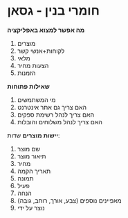 # חומרי בנין - גסאן 
**מה אפשר למצוא באפליקציה**
1. מוצרים
2. לקוחות+אנשי קשר
3. מלאי
4. הצעות מחיר
5. הזמנות

**שאילות פתוחות**
1. מי המשתמשים
2. האם צריך גם אתר אינטרנט
3. האם צריך לנהל רשימת ספקים
4. האם צריך לנהל משלוחים והובלות

**יישות מוצרים**
שדות:
1. שם מוצר
2. תיאור מוצר
3. מחיר
4. תאריך הקמה
5. תמונה
6. פעיל
7. הנחה
8. מאפיינים נוספים (צבע, אורך, רוחב, גובה)
9. נוצר על ידי
